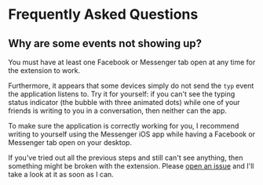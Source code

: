 # Frequently Asked Questions

## Why are some events not showing up?

You must have at least one Facebook or Messenger tab open at any time for the extension to work.

Furthermore, it appears that some devices simply do not send the `typ` event the application listens to. Try it for yourself: if you can't see the typing status indicator (the bubble with three animated dots) while one of your friends is writing to you in a conversation, then neither can the app.

To make sure the application is correctly working for you, I recommend writing to yourself using the Messenger iOS app while having a Facebook or Messenger tab open on your desktop.

If you've tried out all the previous steps and still can't see anything, then something might be broken with the extension. Please [open an issue](https://github.com/Morhaus/facebook-sixth-sense/issues) and I'll take a look at it as soon as I can.
